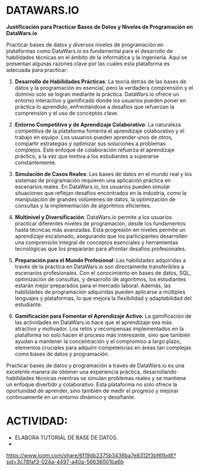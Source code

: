 # DATAWARS.IO


**Justificación para Practicar Bases de Datos y Niveles de Programación en DataWars.io**

Practicar bases de datos y diversos niveles de programación en plataformas como DataWars.io es fundamental para el desarrollo de habilidades técnicas en el ámbito de la informática y la ingeniería. Aquí se presentan algunas razones clave por las cuales esta plataforma es adecuada para practicar:

1. **Desarrollo de Habilidades Prácticas**:
   La teoría detrás de las bases de datos y la programación es esencial, pero la verdadera comprensión y el dominio solo se logran mediante la práctica. DataWars.io ofrece un entorno interactivo y gamificado donde los usuarios pueden poner en práctica lo aprendido, enfrentándose a desafíos que refuerzan la comprensión y el uso de conceptos clave.

2. **Entorno Competitivo y de Aprendizaje Colaborativo**:
   La naturaleza competitiva de la plataforma fomenta el aprendizaje colaborativo y el trabajo en equipo. Los usuarios pueden aprender unos de otros, compartir estrategias y optimizar sus soluciones a problemas complejos. Este enfoque de colaboración refuerza el aprendizaje práctico, a la vez que motiva a los estudiantes a superarse constantemente.

3. **Simulación de Casos Reales**:
   Las bases de datos en el mundo real y los sistemas de programación requieren una aplicación práctica en escenarios reales. En DataWars.io, los usuarios pueden simular situaciones que reflejan desafíos encontrados en la industria, como la manipulación de grandes volúmenes de datos, la optimización de consultas y la implementación de algoritmos eficientes.

4. **Multinivel y Diversificación**:
   DataWars.io permite a los usuarios practicar diferentes niveles de programación, desde los fundamentos hasta técnicas más avanzadas. Esta progresión en niveles permite un aprendizaje escalonado, asegurando que los participantes desarrollen una comprensión integral de conceptos esenciales y herramientas tecnológicas que los prepararán para afrontar desafíos profesionales.

5. **Preparación para el Mundo Profesional**:
   Las habilidades adquiridas a través de la práctica en DataWars.io son directamente transferibles a escenarios profesionales. Con el conocimiento en bases de datos, SQL, optimización de consultas, y desarrollo de algoritmos, los estudiantes estarán mejor preparados para el mercado laboral. Además, las habilidades de programación adquiridas pueden aplicarse a múltiples lenguajes y plataformas, lo que mejora la flexibilidad y adaptabilidad del estudiante.

6. **Gamificación para Fomentar el Aprendizaje Activo**:
   La gamificación de las actividades en DataWars.io hace que el aprendizaje sea más atractivo y motivador. Los retos y recompensas implementados en la plataforma no solo hacen el proceso más interesante, sino que también ayudan a mantener la concentración y el compromiso a largo plazo, elementos cruciales para adquirir competencias en áreas tan complejas como bases de datos y programación.

Practicar bases de datos y programación a través de DataWars.io es una excelente manera de obtener una experiencia práctica, desarrollando habilidades técnicas mientras se simulan problemas reales y se mantiene un enfoque divertido y colaborativo. Esta plataforma no solo ofrece la oportunidad de aprender, sino también de medir el progreso y mejorar continuamente en un entorno dinámico y desafiante.

# ACTIVIDAD:
- ELABORA TUTORIAL DE BASE DE DATOS.
-                                                                                                                                                                                                                   

https://www.loom.com/share/6f19db2375b3436ba7e8312f3bf6fbd8?sid=3c78faf3-024a-4497-a40a-56636001ba6b
